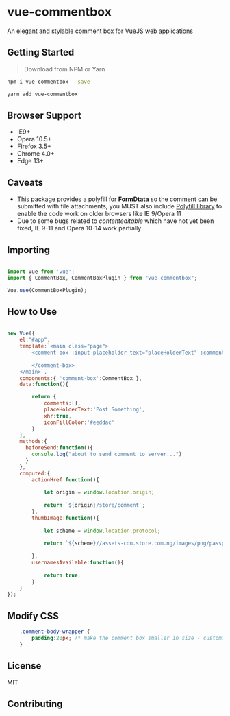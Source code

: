 # vue-commentbox

An elegant and stylable comment box for VueJS web applications

## Getting Started

> Download from NPM or Yarn

```bash
npm i vue-commentbox --save

yarn add vue-commentbox
```

## Browser Support

- IE9+
- Opera 10.5+
- Firefox 3.5+
- Chrome 4.0+
- Edge 13+

## Caveats

- This package provides a polyfill for **FormDtata** so the comment can be submitted with file attachments, you MUST also include [Polyfill library](https://polyfill.io) to enable the code work on older browsers like IE 9/Opera 11
- Due to some bugs related to _contenteditable_ which have not yet been fixed, IE 9-11 and Opera 10-14 work partially 

## Importing

```js

import Vue from 'vue';
import { CommentBox, CommentBoxPlugin } from "vue-commentbox";

Vue.use(CommentBoxPlugin);

```

## How to Use

```js

new Vue({
	el:"#app",
	template:`<main class="page">
		<comment-box :input-placeholder-text="placeHolderText" :comments="comments" :context-author="'Dauda Adeboye'" :context-avatar-thumb="thumbImage" :box-action="actionHref" use-xhr="xhr" v-on:beforesend="beforeSend">
   		
   		</comment-box>
	</main>`,
	components:{ 'comment-box':CommentBox },
	data:function(){

		return {
			comments:[],
			placeHolderText:'Post Something',
			xhr:true,
			iconFillColor:'#eeddac'
		}
	},
	methods:{
      beforeSend:function(){
        console.log("about to send comment to server...")
      }
    },
	computed:{
		actionHref:function(){
		
			let origin = window.location.origin;
		
			return `${origin}/store/comment`;
		},
		thumbImage:function(){
		
			let scheme = window.location.protocol;
			
			return `${scheme}//assets-cdn.store.com.ng/images/png/passport.jpg`
		
		},
		usernamesAvailable:function(){
		
			return true;
		}
	}
});

```

## Modify CSS

```css
	.comment-body-wrapper {
		padding:20px; /* make the comment box smaller in size - customization */
	}
```

## License

MIT

## Contributing